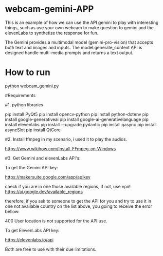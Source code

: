 # webcam-gemini-APP
This is an example of how we can use the API gemini to play with interesting things, such as use your own webcam to make question to gemini and the elevenLabs to synthetize the response for fun.

The Gemini provides a multimodal model (gemini-pro-vision) that accepts both text and images and inputs. The model.generate_content API is designed handle multi-media prompts and returns a text output.

# How to run

python webcam_gemini.py

#Requirements

#1. python libraries

pip install PyQt5
pip install opencv-python
pip install python-dotenv
pip install google-generativeai
pip install google-ai-generativelanguage
pip install elevenlabs
pip install --upgrade pydantic
pip install qasync
pip install asyncSlot
pip install QtCore

#2. Install ffmpeg
in my scenario, i used it to play the audios.

https://www.wikihow.com/Install-FFmpeg-on-Windows

#3. Get Gemini and elevenLabs API's:

To get the Gemini API key:

https://makersuite.google.com/app/apikey

check if you are in one those available regions, if not, use vpn!
https://ai.google.dev/available_regions

therefore, if you ask to someone to get the API for you and try to use it in one not available country on the list above, you going to receive the error bellow:

400 User location is not supported for the API use.

To get ElevenLabs API key:

https://elevenlabs.io/api

Both are free to use with their due limitations.

